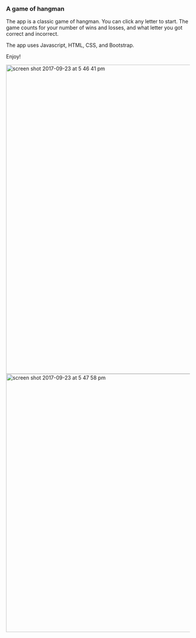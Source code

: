 ### A game of hangman
The app is a classic game of hangman. You can click any letter to start. The game counts for your number of wins and losses, and what letter you got correct and incorrect. 

The app uses Javascript, HTML, CSS, and Bootstrap. 

 Enjoy! 
 
 <img width="845" alt="screen shot 2017-09-23 at 5 46 41 pm" src="https://user-images.githubusercontent.com/26241261/30778362-02e12048-a089-11e7-88c7-52a40ff2b564.png"> 
 
<img width="706" alt="screen shot 2017-09-23 at 5 47 58 pm" src="https://user-images.githubusercontent.com/26241261/30778371-20a13b0e-a089-11e7-8dee-b73ac7698abb.png">




